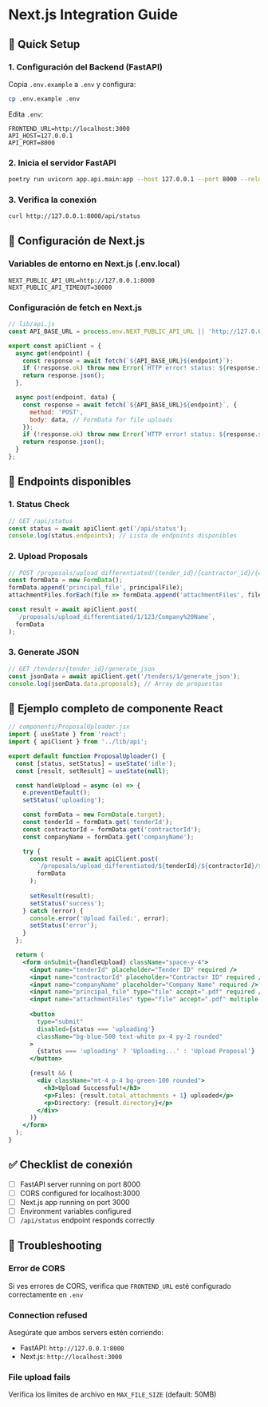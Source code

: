 # Next.js Integration Guide

## 🚀 Quick Setup

### 1. Configuración del Backend (FastAPI)

Copia `.env.example` a `.env` y configura:
```bash
cp .env.example .env
```

Edita `.env`:
```env
FRONTEND_URL=http://localhost:3000
API_HOST=127.0.0.1
API_PORT=8000
```

### 2. Inicia el servidor FastAPI
```bash
poetry run uvicorn app.api.main:app --host 127.0.0.1 --port 8000 --reload
```

### 3. Verifica la conexión
```bash
curl http://127.0.0.1:8000/api/status
```

## 🔧 Configuración de Next.js

### Variables de entorno en Next.js (.env.local)
```env
NEXT_PUBLIC_API_URL=http://127.0.0.1:8000
NEXT_PUBLIC_API_TIMEOUT=30000
```

### Configuración de fetch en Next.js
```javascript
// lib/api.js
const API_BASE_URL = process.env.NEXT_PUBLIC_API_URL || 'http://127.0.0.1:8000';

export const apiClient = {
  async get(endpoint) {
    const response = await fetch(`${API_BASE_URL}${endpoint}`);
    if (!response.ok) throw new Error(`HTTP error! status: ${response.status}`);
    return response.json();
  },

  async post(endpoint, data) {
    const response = await fetch(`${API_BASE_URL}${endpoint}`, {
      method: 'POST',
      body: data, // FormData for file uploads
    });
    if (!response.ok) throw new Error(`HTTP error! status: ${response.status}`);
    return response.json();
  }
};
```

## 📡 Endpoints disponibles

### 1. Status Check
```javascript
// GET /api/status
const status = await apiClient.get('/api/status');
console.log(status.endpoints); // Lista de endpoints disponibles
```

### 2. Upload Proposals
```javascript
// POST /proposals/upload_differentiated/{tender_id}/{contractor_id}/{company_name}
const formData = new FormData();
formData.append('principal_file', principalFile);
attachmentFiles.forEach(file => formData.append('attachmentFiles', file));

const result = await apiClient.post(
  `/proposals/upload_differentiated/1/123/Company%20Name`,
  formData
);
```

### 3. Generate JSON
```javascript
// GET /tenders/{tender_id}/generate_json
const jsonData = await apiClient.get('/tenders/1/generate_json');
console.log(jsonData.data.proposals); // Array de propuestas
```

## 🎯 Ejemplo completo de componente React

```jsx
// components/ProposalUploader.jsx
import { useState } from 'react';
import { apiClient } from '../lib/api';

export default function ProposalUploader() {
  const [status, setStatus] = useState('idle');
  const [result, setResult] = useState(null);

  const handleUpload = async (e) => {
    e.preventDefault();
    setStatus('uploading');

    const formData = new FormData(e.target);
    const tenderId = formData.get('tenderId');
    const contractorId = formData.get('contractorId');
    const companyName = formData.get('companyName');

    try {
      const result = await apiClient.post(
        `/proposals/upload_differentiated/${tenderId}/${contractorId}/${encodeURIComponent(companyName)}`,
        formData
      );
      
      setResult(result);
      setStatus('success');
    } catch (error) {
      console.error('Upload failed:', error);
      setStatus('error');
    }
  };

  return (
    <form onSubmit={handleUpload} className="space-y-4">
      <input name="tenderId" placeholder="Tender ID" required />
      <input name="contractorId" placeholder="Contractor ID" required />
      <input name="companyName" placeholder="Company Name" required />
      <input name="principal_file" type="file" accept=".pdf" required />
      <input name="attachmentFiles" type="file" accept=".pdf" multiple />
      
      <button 
        type="submit" 
        disabled={status === 'uploading'}
        className="bg-blue-500 text-white px-4 py-2 rounded"
      >
        {status === 'uploading' ? 'Uploading...' : 'Upload Proposal'}
      </button>

      {result && (
        <div className="mt-4 p-4 bg-green-100 rounded">
          <h3>Upload Successful!</h3>
          <p>Files: {result.total_attachments + 1} uploaded</p>
          <p>Directory: {result.directory}</p>
        </div>
      )}
    </form>
  );
}
```

## ✅ Checklist de conexión

- [ ] FastAPI server running on port 8000
- [ ] CORS configured for localhost:3000
- [ ] Next.js app running on port 3000
- [ ] Environment variables configured
- [ ] `/api/status` endpoint responds correctly

## 🔧 Troubleshooting

### Error de CORS
Si ves errores de CORS, verifica que `FRONTEND_URL` esté configurado correctamente en `.env`

### Connection refused
Asegúrate que ambos servers estén corriendo:
- FastAPI: `http://127.0.0.1:8000`
- Next.js: `http://localhost:3000`

### File upload fails
Verifica los límites de archivo en `MAX_FILE_SIZE` (default: 50MB)
